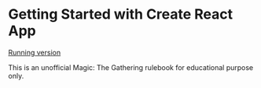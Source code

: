 # Getting Started with Create React App

[Running version](https://sluhtala-magic-rules.herokuapp.com)

This is an unofficial Magic: The Gathering rulebook for educational purpose
only.
